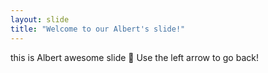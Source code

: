 ```yaml
---
layout: slide
title: "Welcome to our Albert's slide!" 
---
```

this is Albert awesome slide :tada:
Use the left arrow to go back!
